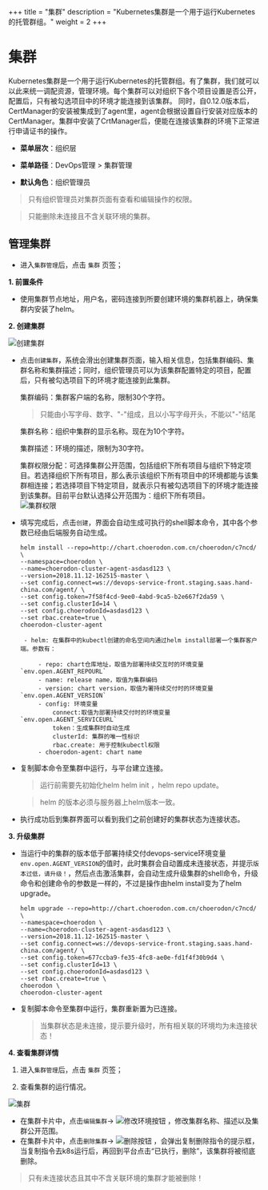 +++
title = "集群"
description = "Kubernetes集群是一个用于运行Kubernetes的托管群组。"
weight = 2
+++

# 集群

Kubernetes集群是一个用于运行Kubernetes的托管群组。有了集群，我们就可以以此来统一调配资源，管理环境。每个集群可以对组织下各个项目设置是否公开，配置后，只有被勾选项目中的环境才能连接到该集群。
同时，自0.12.0版本后，CertManager的安装被集成到了agent里，agent会根据设置自行安装对应版本的CertManager。集群中安装了CrtManager后，便能在连接该集群的环境下正常进行申请证书的操作。


  - **菜单层次**：组织层
  
  - **菜单路径**：DevOps管理 > 集群管理
  
  - **默认角色**：组织管理员
  
<blockquote class="note">
 只有组织管理员对集群页面有查看和编辑操作的权限。
</blockquote>

<blockquote class="note">
只能删除未连接且不含关联环境的集群。
</blockquote>

## 管理集群
- 进入`集群管理`后，点击 `集群` 页签；
 
 **1. 前置条件**

 - 使用集群节点地址，用户名，密码连接到所要创建环境的集群机器上，确保集群内安装了helm。


**2. 创建集群**
  
  ![创建集群](/docs/user-guide/cluster-management/image/clustercreate.png)
 
-  点击`创建集群`，系统会滑出创建集群页面，输入相关信息，包括集群编码、集群名称和集群描述；同时，组织管理员可以为该集群配置特定的项目，配置后，只有被勾选项目下的环境才能连接到此集群。
   
	
	集群编码：集群客户端的名称，限制30个字符。
	     <blockquote class="warning">
       只能由小写字母、数字、"-"组成，且以小写字母开头，不能以"-"结尾
    	</blockquote>

	集群名称：组织中集群的显示名称。现在为10个字符。
	
	集群描述：环境的描述，限制为30字符。  
	
    集群权限分配：可选择集群公开范围，包括组织下所有项目与组织下特定项目。若选择组织下所有项目，那么表示该组织下所有项目中的环境都能与该集群相连接；若选择项目下特定项目，就表示只有被勾选项目下的环境才能连接到该集群。目前平台默认选择公开范围为：组织下所有项目。  
      ![集群权限](/docs/user-guide/cluster-management/image/cluster-authority.jpg)


-  填写完成后，点击`创建`，界面会自动生成可执行的shell脚本命令，其中各个参数已经由后端服务自动生成。
	``` 
	helm install --repo=http://chart.choerodon.com.cn/choerodon/c7ncd/ \
    --namespace=choerodon \
    --name=choerodon-cluster-agent-asdasd123 \
    --version=2018.11.12-162515-master \
    --set config.connect=ws://devops-service-front.staging.saas.hand-china.com/agent/ \
    --set config.token=7f58f4cd-9ee0-4abd-9ca5-b2e667f2da59 \
    --set config.clusterId=14 \
    --set config.choerodonId=asdasd123 \
    --set rbac.create=true \
    choerodon-cluster-agent
	```
		
	

		- helm: 在集群中的kubectl创建的命名空间内通过helm install部署一个集群客户端。参数有：

			- repo: chart仓库地址，取值为部署持续交互时的环境变量`env.open.AGENT_REPOURL`
			- name: release name，取值为集群编码
			- version: chart version，取值为署持续交付时的环境变量`env.open.AGENT_VERSION`
			- config: 环境变量
				connect:取值为部署持续交付时的环境变量`env.open.AGENT_SERVICEURL` 
				token：生成集群时自动生成
				clusterId: 集群的唯一性标识
				rbac.create: 用于控制kubectl权限     
			- choerodon-agent: chart name


-  复制脚本命令至集群中运行，与平台建立连接。
     <blockquote class="note">
        运行前需要先初始化helm helm init ，helm repo update。
    </blockquote>
	     <blockquote class="warning">
        helm 的版本必须与服务器上helm版本一致。
    </blockquote>


- 执行成功后到集群界面可以看到我们之前创建好的集群状态为连接状态。
	    
**3. 升级集群**

- 当运行中的集群的版本低于部署持续交付devops-service环境变量`env.open.AGENT_VERSION`的值时，此时集群会自动置成未连接状态，并提示`版本过低，请升级！`，然后点击激活集群，会自动生成升级集群的shell命令，升级命令和创建命令的参数是一样的，不过是操作由helm install变为了helm upgrade。

	``` 
	helm upgrade --repo=http://chart.choerodon.com.cn/choerodon/c7ncd/ \
    --namespace=choerodon \
    --name=choerodon-cluster-agent-asdasd123 \
    --version=2018.11.12-162515-master \
    --set config.connect=ws://devops-service-front.staging.saas.hand-china.com/agent/ \
    --set config.token=677ccba9-fe35-4fc8-ae0e-fd1f4f30b9d4 \
    --set config.clusterId=13 \
    --set config.choerodonId=asdasd123 \
    --set rbac.create=true \
    choerodon \
    choerodon-cluster-agent
	```
- 复制脚本命令至集群中运行，集群重新置为已连接。
	 <blockquote class="warning">
       	当集群状态是未连接，提示要升级时，所有相关联的环境均为未连接状态！
    	</blockquote>

**4. 查看集群详情**

 1. 进入`集群管理`后，点击 `集群` 页签；

 2. 查看集群的运行情况。

![集群](/docs/user-guide/cluster-management/image/cluster.jpg)
 

- 在集群卡片中，点击`编辑集群`→ ![修改环境按钮](/docs/user-guide/deployment-pipeline/image/update_env_button.png) ，修改集群名称、描述以及集群公开范围。
- 在集群卡片中，点击`删除集群`→ ![删除按钮](/docs/user-guide/cluster-management/image/del_button.png) ，会弹出复制删除指令的提示框，当复制指令去k8s运行后，再回到平台点击“已执行，删除”，该集群将被彻底删除。

 <blockquote class="warning">
    只有未连接状态且其中不含关联环境的集群才能被删除！
    </blockquote>
 


 

 
